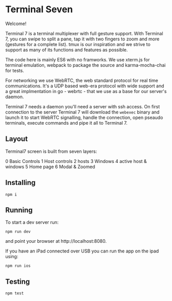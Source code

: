 # Terminal Seven

Welcome!

Terminal 7 is a terminal multiplexer with full gesture support. 
With Terminal 7, you can swipe to split a pane, tap it with two fingers to zoom
and more (gestures for a complete list).  tmux is our inspiration and we strive
to support as many of its functions and features as possible. 

The code here is mainly ES6 with no framworks. We use xterm.js for terminal
emulation, webpack to package the source and karma-mocha-chai for tests. 

For networking we use WebRTC, the
web standard protocol for real time communications. It's a UDP based web-era 
protocol with wide support and a great implmentation in go - webrtc - that we
use as a base for our server's daemon.

Terminal 7 needs a daemon you'll need a server with ssh access. 
On first connection to the server Terminal 7 will download the `webexec` binary
and launch it to start WebRTC signalling, handle the connection, 
open pseaudo terminals, execute commands and pipe it all to Terminal 7.

## Layout

Terminal7 screen is built from seven layers:

0 Basic Controls
1 Host controls
2 hosts
3 Windows
4 active host & windows
5 Home page
6 Modal & Zoomed


## Installing

```console
npm i
```

## Running

To start a dev server run:

```console
npm run dev
```

and point your browser at http://localhost:8080.

If you have an iPad connected over USB you can run the app on the ipad using:

```console
npm run ios
```

## Testing

```console
npm test
```
